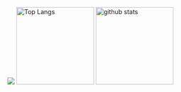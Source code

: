 <!-- GitHub Readme Stats: https://github.com/anuraghazra/github-readme-stats -->
<p align="left"> 
  <img src="https://github-profile-trophy.vercel.app/?username=akihiro07&theme=algolia" />
  <!-- Top Languages Card -->
  <!-- customize
    - PHPは除いている
    - レイアウトをコンパクトにしている
    - 表示する言語を`5`
    - テーマを`vue-dark`にしている
    - `border`を消している
  -->
  <img alt="Top Langs" height="175px" src="https://github-readme-stats.vercel.app/api/top-langs/?username=akihiro07&hide=php,css,scss,html&layout=compact&langs_count=5&theme=yeblu&hide_border=true" />
  <!-- GitHub Stats Card -->
  <!-- customize
    - privateリポジトリもカウントしている
    - アイコンを表示している
    - テーマを`vue-dark`にしている
    - `border`を消している
   -->
  <img alt="github stats" height="175px" src="https://github-readme-stats.vercel.app/api?username=akihiro07&count_private=true&show_icons=true&theme=yeblu&hide_border=true" />
</p>




